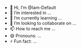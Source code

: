 - 👋 Hi, I’m @Iam-Default
- 👀 I’m interested in ...
- 🌱 I’m currently learning ...
- 💞️ I’m looking to collaborate on ...
- 📫 How to reach me ...
- 😄 Pronouns: ...
- ⚡ Fun fact: ...

<!---
Iam-Default/Iam-Default is a ✨ special ✨ repository because its `README.md` (this file) appears on your GitHub profile.
You can click the Preview link to take a look at your changes.
--->
